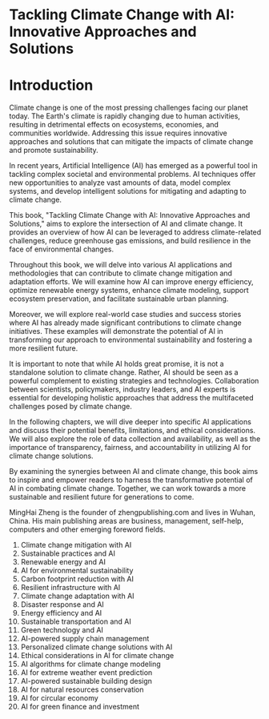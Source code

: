# Tackling Climate Change with AI: Innovative Approaches and Solutions

# Introduction

Climate change is one of the most pressing challenges facing our planet today. The Earth's climate is rapidly changing due to human activities, resulting in detrimental effects on ecosystems, economies, and communities worldwide. Addressing this issue requires innovative approaches and solutions that can mitigate the impacts of climate change and promote sustainability.

In recent years, Artificial Intelligence (AI) has emerged as a powerful tool in tackling complex societal and environmental problems. AI techniques offer new opportunities to analyze vast amounts of data, model complex systems, and develop intelligent solutions for mitigating and adapting to climate change.

This book, "Tackling Climate Change with AI: Innovative Approaches and Solutions," aims to explore the intersection of AI and climate change. It provides an overview of how AI can be leveraged to address climate-related challenges, reduce greenhouse gas emissions, and build resilience in the face of environmental changes.

Throughout this book, we will delve into various AI applications and methodologies that can contribute to climate change mitigation and adaptation efforts. We will examine how AI can improve energy efficiency, optimize renewable energy systems, enhance climate modeling, support ecosystem preservation, and facilitate sustainable urban planning.

Moreover, we will explore real-world case studies and success stories where AI has already made significant contributions to climate change initiatives. These examples will demonstrate the potential of AI in transforming our approach to environmental sustainability and fostering a more resilient future.

It is important to note that while AI holds great promise, it is not a standalone solution to climate change. Rather, AI should be seen as a powerful complement to existing strategies and technologies. Collaboration between scientists, policymakers, industry leaders, and AI experts is essential for developing holistic approaches that address the multifaceted challenges posed by climate change.

In the following chapters, we will dive deeper into specific AI applications and discuss their potential benefits, limitations, and ethical considerations. We will also explore the role of data collection and availability, as well as the importance of transparency, fairness, and accountability in utilizing AI for climate change solutions.

By examining the synergies between AI and climate change, this book aims to inspire and empower readers to harness the transformative potential of AI in combating climate change. Together, we can work towards a more sustainable and resilient future for generations to come.

MingHai Zheng is the founder of zhengpublishing.com and lives in Wuhan, China. His main publishing areas are business, management, self-help, computers and other emerging foreword fields.



1. Climate change mitigation with AI
2. Sustainable practices and AI
3. Renewable energy and AI
4. AI for environmental sustainability
5. Carbon footprint reduction with AI
6. Resilient infrastructure with AI
7. Climate change adaptation with AI
8. Disaster response and AI
9. Energy efficiency and AI
10. Sustainable transportation and AI
11. Green technology and AI
12. AI-powered supply chain management
13. Personalized climate change solutions with AI
14. Ethical considerations in AI for climate change
15. AI algorithms for climate change modeling
16. AI for extreme weather event prediction
17. AI-powered sustainable building design
18. AI for natural resources conservation
19. AI for circular economy
20. AI for green finance and investment



